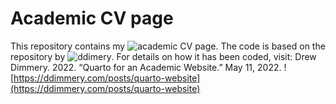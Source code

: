 # Academic CV page

This repository contains my ![academic CV page](sonsoleslp.github.io).
The code is based on the repository by ![ddimery](https://github.com/ddimmery/quarto-website).
For details on how it has been coded, visit: Drew Dimmery. 2022. “Quarto for an Academic Website.” May 11, 2022. ![https://ddimmery.com/posts/quarto-website](https://ddimmery.com/posts/quarto-website)